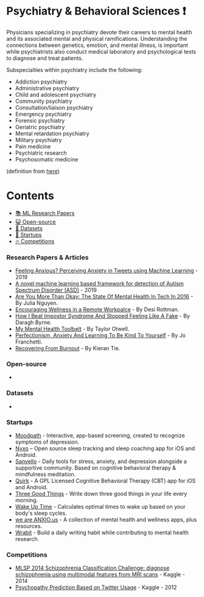 # Psychiatry & Behavioral Sciences :heavy_exclamation_mark:
Physicians specializing in psychiatry devote their careers to mental health and its associated mental and physical ramifications. Understanding the connections between genetics, emotion, and mental illness, is important while psychiatrists also conduct medical laboratory and psychological tests to diagnose and treat patients.

Subspecialties within psychiatry include the following:

* Addiction psychiatry
* Administrative psychiatry
* Child and adolescent psychiatry
* Community psychiatry
* Consultation/liaison psychiatry
* Emergency psychiatry
* Forensic psychiatry
* Geriatric psychiatry
* Mental retardation psychiatry
* Military psychiatry
* Pain medicine
* Psychiatric research
* Psychosomatic medicine

(definition from [here](https://www.sgu.edu/blog/medical/ultimate-list-of-medical-specialties/))

# Contents 
- [:books: ML Research Papers](#research-papers)
- [:smiley_cat: Open-source](#open-source)
- [:notebook: Datasets](#datasets)
- [:eyes: Startups](#startups)
- [:fire: Competitions](#competitions)

### Research Papers & Articles
* [Feeling Anxious? Perceiving Anxiety in Tweets using Machine Learning](https://arxiv.org/abs/1909.06959v1) - 2019
* [A novel machine learning based framework for detection of Autism Spectrum Disorder (ASD)](https://arxiv.org/abs/1903.11323v3) - 2019
* [Are You More Than Okay: The State Of Mental Health In Tech In 2016](https://modelviewculture.com/pieces/are-you-more-than-okay-the-state-of-mental-health-in-tech-in-2016) - By Julia Nguyen.
* [Encouraging Wellness in a Remote Workpalce](https://dev.to/desi/encouraging-wellness-in-a-remote-workplace-17m5) - By Desi Rottman.
* [How I Beat Impostor Syndrome And Stopped Feeling Like A Fake](http://codingmindfully.com/how-i-beat-impostor-syndrome/) - By Daragh Byrne.
* [My Mental Health Toolbelt](https://medium.com/@taylorotwell/my-mental-health-toolbelt-9b9fdd4ae149) - By Taylor Otwell.
* [Perfectionism, Anxiety And Learning To Be Kind To Yourself](https://medium.com/samsung-internet-dev/perfectionism-anxiety-and-learning-to-be-kind-to-yourself-e3c23710704) - By Jo Franchetti.
* [Recovering From Burnout](https://kierantie.com/burnout) - By Kieran Tie.

### Open-source
- 
### Datasets
- 
### Startups
* [Moodpath](https://mymoodpath.com/en/) - Interactive, app-based screening, created to recognize symptoms of depression.
* [Nyxo](https://nyxo.app) – Open source sleep tracking and sleep coaching app for iOS and Android.
* [Sanvello](https://sanvello.com) - Daily tools for stress, anxiety, and depression alongside a supportive community. Based on cognitive behavioral therapy & mindfulness meditation.
* [Quirk](https://www.quirk.fyi/) - A GPL Licensed Cognitive Behavioral Therapy (CBT) app for iOS and Android.
* [Three Good Things](https://three-good-things.glitch.me/) - Write down three good things in your life every morning.
* [Wake Up Time](http://wakeupti.me/) - Calculates optimal times to wake up based on your body's sleep cycles.
* [we are ANXIO.us](http://weareanxio.us) - A collection of mental health and wellness apps, plus resources.
* [Wrabit](https://writewithwrabit.com) - Build a daily writing habit while contributing to mental health research.

### Competitions

- [MLSP 2014 Schizophrenia Classification Challenge: diagnose schizophrenia using multimodal features from MRI scans](https://www.kaggle.com/c/mlsp-2014-mri) - Kaggle - 2014
- [Psychopathy Prediction Based on Twitter Usage](https://www.kaggle.com/c/twitter-psychopathy-prediction) - Kaggle - 2012
